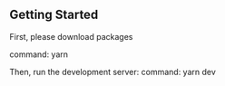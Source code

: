 ## Getting Started
First, please download packages

command: yarn

Then, run the development server:
command: yarn dev
